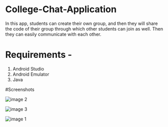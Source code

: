# College-Chat-Application

In this app, students can create their own group, and then they will share the code of their group through which other students can join as well. Then they can easily communicate with each other.

# Requirements - 

1. Android Studio
2. Android Emulator
3. Java

#Screenshots

![image 2](https://user-images.githubusercontent.com/68467567/234207433-65692729-5662-4e8d-86f1-e781ac27a71c.jpg)

![image 3](https://user-images.githubusercontent.com/68467567/234207445-68bd3371-64f1-4020-964a-a3a5c6aa141b.jpg)

![image 1](https://user-images.githubusercontent.com/68467567/234207446-e77d098d-a646-4378-b4c0-4da4ba9febac.jpg)
